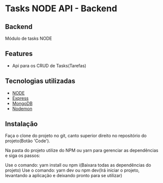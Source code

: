 # Tasks NODE API - Backend

## Backend
Módulo de tasks NODE

## Features
- Api para os CRUD de Tasks(Tarefas)

## Tecnologias utilizadas
- [NODE](https://www.ruby-lang.org/pt/)
- [Express](https://expressjs.com/pt-br/)
- [MongoDB](https://www.mongodb.com/)
- [Nodemon](https://www.npmjs.com/package/nodemon)

## Instalação
Faça o clone do projeto no git, canto superior direito no repositório do projeto(Botão 'Code').

Na pasta do projeto utilize do NPM ou yarn para gerenciar as dependências e siga os passos:

Use o comando: yarn install ou npm i(Baixara todas as dependências do projeto)
Use o comando: yarn dev ou npm dev(Irá iniciar o projeto, levantando a aplicação e deixando pronto para se utilizar)
